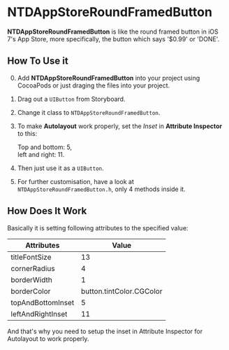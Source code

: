 NTDAppStoreRoundFramedButton
============================

**NTDAppStoreRoundFramedButton** is like the round framed button in iOS 7's App Store, more specifically, the button which says '$0.99' or 'DONE'.

## How To Use it

0. Add **NTDAppStoreRoundFramedButton** into your project using CocoaPods or just draging the files into your project.
0. Drag out a `UIButton` from Storyboard.
0. Change it class to `NTDAppStoreRoundFramedButton`.
0. To make **Autolayout** work properly, set the *Inset* in **Attribute Inspector** to this:
    
    Top and bottom: 5,<br>
    left and right: 11.
    
0. Then just use it as a `UIButton`.
0. For further customisation, have a look at `NTDAppStoreRoundFramedButton.h`, only 4 methods inside it.

## How Does It Work

Basically it is setting following attributes to the specified value:

|Attributes|Value|
| -------- | --- |
titleFontSize | 13
cornerRadius  | 4
borderWidth   | 1
borderColor   | button.tintColor.CGColor
topAndBottomInset | 5
leftAndRightInset | 11

And that's why you need to setup the inset in Attribute Inspector for Autolayout to work properly.
